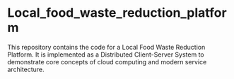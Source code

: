# Local_food_waste_reduction_platform
This repository contains the code for a Local Food Waste Reduction Platform.  It is implemented as a Distributed Client-Server System to demonstrate core concepts of cloud computing and modern service architecture.

